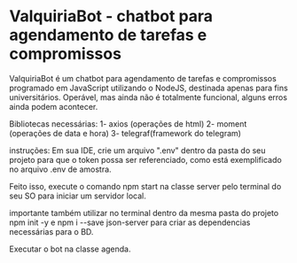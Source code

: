 # ValquiriaBot - chatbot para agendamento de tarefas e compromissos

ValquiriaBot é um chatbot para agendamento de tarefas e compromissos programado em JavaScript utilizando o NodeJS,
destinada apenas para fins universitários. Operável, mas ainda não é totalmente funcional, alguns erros ainda podem acontecer.

Bibliotecas necessárias: 
 1- axios (operações de html)
 2- moment (operações de data e hora)
 3- telegraf(framework do telegram)
 
 instruções: 
 Em sua IDE, crie um arquivo ".env" dentro da pasta do seu projeto para que o token possa ser referenciado, como está exemplificado no arquivo .env de amostra.
 
 Feito isso, execute o comando npm start na classe server pelo terminal do seu SO para iniciar um servidor local.
 
 importante também utilizar no terminal dentro da mesma pasta do projeto npm init -y e npm i --save json-server para criar as dependencias necessárias para o BD.
 
 
 
Executar o bot na classe agenda.
